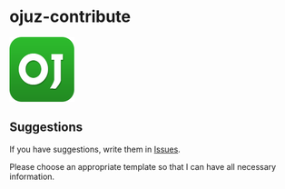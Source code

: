 # ojuz-contribute

![oj.uz logo](114.png)

## Suggestions

If you have suggestions, write them in [Issues](https://github.com/ojuz/ojuz-contribute/issues).

Please choose an appropriate template so that I can have all necessary information.
